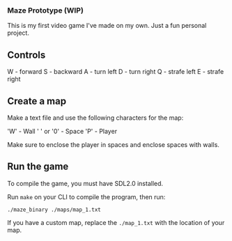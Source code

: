 ### Maze Prototype (WIP)

This is my first video game I've made on my own. Just a fun personal project.

## Controls

W - forward
S - backward
A - turn left
D - turn right
Q - strafe left
E - strafe right

## Create a map

Make a text file and use the following characters for the map:

'W' - Wall
' ' or '0' - Space
'P' - Player

Make sure to enclose the player in spaces and enclose spaces with walls.

## Run the game

To compile the game, you must have SDL2.0 installed.

Run `make` on your CLI to compile the program, then run:

```
./maze_binary ./maps/map_1.txt
```

If you have a custom map, replace the `./map_1.txt` with the location of your map.
